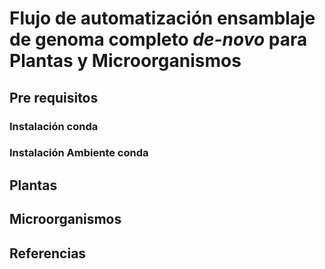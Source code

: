 # Flujo de automatización ensamblaje de genoma completo *de-novo* para Plantas y Microorganismos

## Pre requisitos

### Instalación conda


### Instalación Ambiente conda 


## Plantas

## Microorganismos


## Referencias
